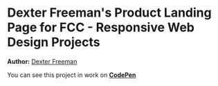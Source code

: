 <h1>Dexter Freeman's Product Landing Page for FCC - Responsive Web Design Projects</h1>



<p><strong>Author:</strong> <a href="https://www.linkedin.cn/in/%D1%8E%D1%80%D0%B8%D0%B9-%D0%BF%D0%BE%D1%80%D1%82%D0%B0%D1%88-449228194/" target="_blank">Dexter Freeman</a></p>

You can see this project in work on **[CodePen](https://codepen.io/D-F/pen/QWwXmYR "Dexter Freeman's Survey Form")**
